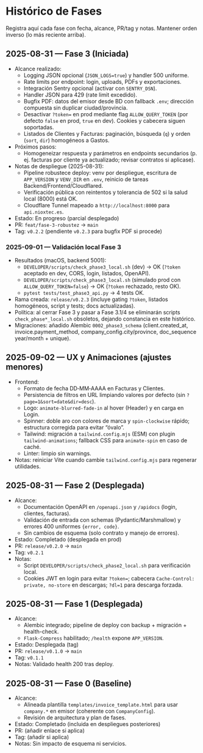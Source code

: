 # Histórico de Fases

Registra aquí cada fase con fecha, alcance, PR/tag y notas. Mantener orden inverso (lo más reciente arriba).

## 2025-08-31 — Fase 3 (Iniciada)
- Alcance realizado:
  - Logging JSON opcional (`JSON_LOGS=true`) y handler 500 uniforme.
  - Rate limits por endpoint: login, uploads, PDFs y exportaciones.
  - Integración Sentry opcional (activar con `SENTRY_DSN`).
  - Handler JSON para 429 (rate limit excedido).
  - Bugfix PDF: datos del emisor desde BD con fallback `.env`; dirección compuesta sin duplicar ciudad/provincia.
  - Desactivar `?token=` en prod mediante flag `ALLOW_QUERY_TOKEN` (por defecto `false` en prod, `true` en dev). Cookies y cabecera siguen soportadas.
  - Listados de Clientes y Facturas: paginación, búsqueda (`q`) y orden (`sort`, `dir`) homogéneos a Gastos.
- Próximos pasos:
  - Homogeneizar respuesta y parámetros en endpoints secundarios (p. ej. facturas por cliente ya actualizado; revisar contratos si aplicase).
- Notas de despliegue (2025-08-31):
  - Pipeline robustece deploy: venv por despliegue, escritura de `APP_VERSION` y `VENV_DIR` en `.env`, reinicio de tareas Backend/Frontend/Cloudflared.
  - Verificación pública con reintentos y tolerancia de 502 si la salud local (8000) está OK.
  - Cloudflare Tunnel mapeado a `http://localhost:8000` para `api.nioxtec.es`.
- Estado: En progreso (parcial desplegado)
- PR: `feat/fase-3-robustez` → `main`
- Tag: `v0.2.2` (pendiente `v0.2.3` para bugfix PDF si procede)

### 2025-09-01 — Validación local Fase 3
- Resultados (macOS, backend 5001):
  - `DEVELOPER/scripts/check_phase3_local.sh` (dev) → OK (`?token` aceptado en dev, CORS, login, listados, OpenAPI).
  - `DEVELOPER/scripts/check_phase3_local.sh` (simulado prod con `ALLOW_QUERY_TOKEN=false`) → OK (`?token` rechazado, resto OK).
  - `pytest tests/test_phase3_api.py` → 4 tests OK.
- Rama creada: `release/v0.2.3` (incluye gating `?token`, listados homogéneos, script y tests; docs actualizadas).
- Política: al cerrar Fase 3 y pasar a Fase 3.1/4 se eliminarán scripts `check_phase*_local.sh` obsoletos, dejando constancia en este histórico.
 - Migraciones: añadido Alembic `0002_phase3_schema` (client.created_at, invoice.payment_method, company_config.city/province, doc_sequence year/month + unique).

## 2025-09-02 — UX y Animaciones (ajustes menores)
- Frontend:
  - Formato de fecha DD‑MM‑AAAA en Facturas y Clientes.
  - Persistencia de filtros en URL limpiando valores por defecto (sin `?page=1&sort=date&dir=desc`).
  - Logo: `animate-blurred-fade-in` al hover (Header) y en carga en Login.
  - Spinner: doble aro con colores de marca y `spin-clockwise` rápido; estructura corregida para evitar “óvalo”.
  - Tailwind: migración a `tailwind.config.mjs` (ESM) con plugin `tailwind-animations`; fallback CSS para `animate-spin` en caso de caché.
  - Linter: limpio sin warnings.
- Notas: reiniciar Vite cuando cambie `tailwind.config.mjs` para regenerar utilidades.

## 2025-08-31 — Fase 2 (Desplegada)
- Alcance:
  - Documentación OpenAPI en `/openapi.json` y `/apidocs` (login, clientes, facturas).
  - Validación de entrada con schemas (Pydantic/Marshmallow) y errores 400 uniformes `{error, code}`.
  - Sin cambios de esquema (solo contrato y manejo de errores).
- Estado: Completado (desplegada en prod)
- PR: `release/v0.2.0` → `main`
- Tag: `v0.2.1`
- Notas:
  - Script `DEVELOPER/scripts/check_phase2_local.sh` para verificación local.
  - Cookies JWT en login para evitar `?token=`; cabecera `Cache-Control: private, no-store` en descargas; `?dl=1` para descarga forzada.

## 2025-08-31 — Fase 1 (Desplegada)
- Alcance:
  - Alembic integrado; pipeline de deploy con backup + migración + health-check.
  - `Flask-Compress` habilitado; `/health` expone `APP_VERSION`.
- Estado: Desplegada (tag)
- PR: `release/v0.1.0` → `main`
- Tag: `v0.1.1`
- Notas: Validado health 200 tras deploy.

## 2025-08-31 — Fase 0 (Baseline)
- Alcance:
  - Alineada plantilla `templates/invoice_template.html` para usar `company.*` en emisor (coherente con `CompanyConfig`).
  - Revisión de arquitectura y plan de fases.
- Estado: Completado (incluida en despliegues posteriores)
- PR: (añadir enlace si aplica)
- Tag: (añadir si aplica)
- Notas: Sin impacto de esquema ni servicios.

